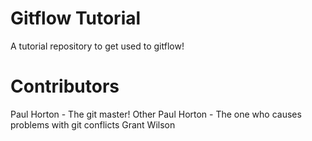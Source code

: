 # Gitflow Tutorial
A tutorial repository to get used to gitflow!

# Contributors
Paul Horton - The git master!
Other Paul Horton - The one who causes problems with git conflicts
Grant Wilson